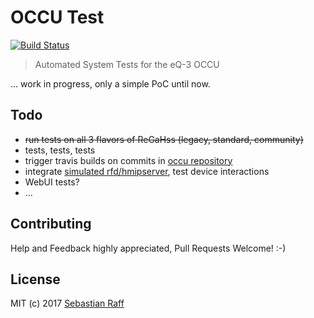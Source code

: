 # OCCU Test

[![Build Status](https://travis-ci.org/hobbyquaker/occu-test.svg?branch=master)](https://travis-ci.org/hobbyquaker/occu-test)

> Automated System Tests for the eQ-3 OCCU

... work in progress, only a simple PoC until now.


## Todo

* ~~run tests on all 3 flavors of ReGaHss (legacy, standard, community)~~
* tests, tests, tests
* trigger travis builds on commits in [occu repository](https://github.com/eq-3/occu)
* integrate [simulated rfd/hmipserver](https://github.com/hobbyquaker/hm-simulator), test device interactions
* WebUI tests?
* ...


## Contributing

Help and Feedback highly appreciated, Pull Requests Welcome! :-)


## License

MIT (c) 2017 [Sebastian Raff](https://github.com/hobbyquaker)
